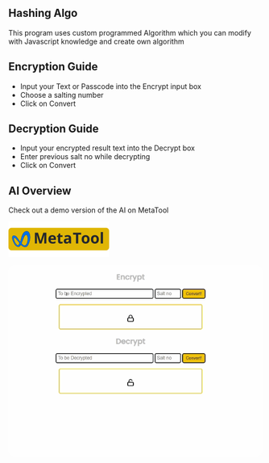 ## Hashing Algo

This program uses custom programmed Algorithm which you can modify with Javascript knowledge and create own algorithm

## Encryption Guide
- Input your Text or Passcode into the Encrypt input box
- Choose a salting number
- Click on Convert

## Decryption Guide
- Input your encrypted result text into the Decrypt box
- Enter previous salt no while decrypting
- Click on Convert


## AI Overview

Check out a demo version of the AI on MetaTool


[![Open in MetaTool](./meta.svg)](https://metatool.in/hash.html)

  
<p align="center">
  <img style="border-radius:9px;" src="./encryption.gif" />
</p>

